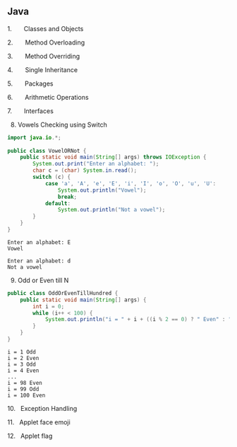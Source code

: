 ## Java

1.       Classes and Objects

2.       Method Overloading

3.       Method Overriding

4.       Single Inheritance

5.       Packages

6.       Arithmetic Operations

7.       Interfaces

8. Vowels Checking using Switch
```java
import java.io.*;  
  
public class VowelORNot {  
    public static void main(String[] args) throws IOException {  
        System.out.print("Enter an alphabet: ");  
        char c = (char) System.in.read();  
        switch (c) {  
            case 'a', 'A', 'e', 'E', 'i', 'I', 'o', 'O', 'u', 'U':  
                System.out.println("Vowel");  
                break;  
            default:  
                System.out.println("Not a vowel");  
        }  
    }  
}
```

```
Enter an alphabet: E
Vowel

Enter an alphabet: d
Not a vowel
```

9. Odd or Even till N
```java
public class OddOrEvenTillHundred {  
    public static void main(String[] args) {  
        int i = 0;  
        while (i++ < 100) {  
            System.out.println("i = " + i + ((i % 2 == 0) ? " Even" : " Odd"));  
        }  
    }  
}
```

```
i = 1 Odd
i = 2 Even
i = 3 Odd
i = 4 Even
...
i = 98 Even
i = 99 Odd
i = 100 Even
```

10.   Exception Handling

11.   Applet face emoji

12.   Applet flag
